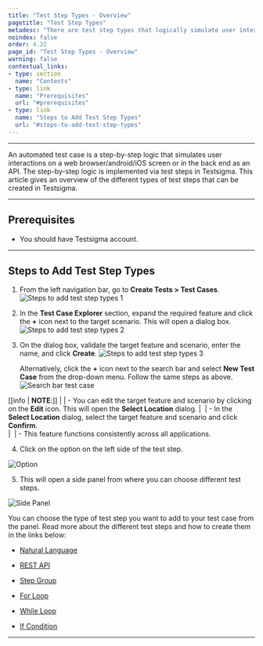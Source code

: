 ```yaml
---
title: "Test Step Types - Overview"
pagetitle: "Test Step Types"
metadesc: "There are test step types that logically simulate user interactions on a web/android/iOS screen. This article discusses test step types available in Testsigma"
noindex: false
order: 4.22
page_id: "Test Step Types - Overview"
warning: false
contextual_links:
- type: section
  name: "Contents"
- type: link
  name: "Prerequisites"
  url: "#prerequisites"
- type: link
  name: "Steps to Add Test Step Types"
  url: "#steps-to-add-test-step-types"
---
```


---

An automated test case is a step-by-step logic that simulates user interactions on a web browser/android/iOS screen or in the back end as an API. The step-by-step logic is implemented via test steps in Testsigma. This article gives an overview of the different types of test steps that can be created in Testsigma.

---

## **Prerequisites**

- You should have Testsigma account.


---

## **Steps to Add Test Step Types**

1. From the left navigation bar, go to **Create Tests > Test Cases**.
   ![Steps to add test step types 1](https://s3.amazonaws.com/static-docs.testsigma.com/new_images/projects/applications/Steps_to_Add_Test_Step_Types_1.png)
   
2. In the **Test Case Explorer** section, expand the required feature and click the **+** icon next to the target scenario. This will open a dialog box.
   ![Steps to add test step types 2](https://s3.amazonaws.com/static-docs.testsigma.com/new_images/projects/applications/Steps_to_Add_Test_Step_Types_2.1.png)

3. On the dialog box, validate the target feature and scenario, enter the name, and click **Create**.
   ![Steps to add test step types 3](https://s3.amazonaws.com/static-docs.testsigma.com/new_images/projects/applications/Steps_to_Add_Test_Step_Types_3.png)

   Alternatively, click the **+** icon next to the search bar and select **New Test Case** from the drop-down menu. Follow the same steps as above.
   ![Search bar test case](https://s3.amazonaws.com/static-docs.testsigma.com/new_images/projects/applications/Search_bar_test_case.png)

[[info | **NOTE**:]]
|
| - You can edit the target feature and scenario by clicking on the **Edit** icon. This will open the **Select Location** dialog.
|   ![]() 
| - In the **Select Location** dialog, select the target feature and scenario and click **Confirm**.  
|   ![]()
| - This feature functions consistently across all applications.

4. Click on the option on the left side of the test step.

![Option](https://s3.amazonaws.com/static-docs.testsigma.com/new_images/projects/applications/tstypesovopt.png)

5. This will open a side panel from where you can choose different test steps.

![Side Panel](https://s3.amazonaws.com/static-docs.testsigma.com/new_images/projects/applications/tstypesidepanel.png)

You can choose the type of test step you want to add to your test case from the panel. Read more about the different test steps and how to create them in the links below:

- [Natural Language](https://testsigma.com/docs/test-cases/step-types/natural-language/)

- [REST API](https://testsigma.com/docs/test-cases/step-types/rest-api/)

- [Step Group](https://testsigma.com/docs/test-cases/step-types/step-group/)

- [For Loop](https://testsigma.com/docs/test-cases/step-types/for-loop/)

- [While Loop](https://testsigma.com/docs/test-cases/step-types/while-loop/)

- [If Condition](https://testsigma.com/docs/test-cases/step-types/if-condition/)


---
